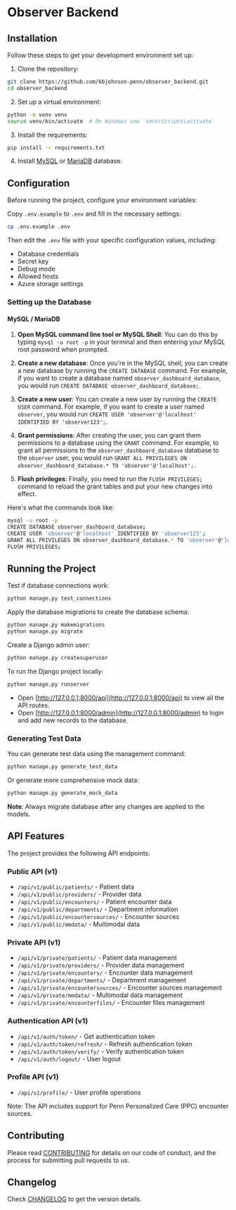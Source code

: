 # Observer Backend

## Installation

Follow these steps to get your development environment set up:

1. Clone the repository:

```bash
git clone https://github.com/kbjohnson-penn/observer_backend.git
cd observer_backend
```

2. Set up a virtual environment:

```bash
python -m venv venv
source venv/bin/activate  # On Windows use `venv\Scripts\activate`
```

3. Install the requirements:

```bash
pip install -r requirements.txt
```

4. Install [MySQL](https://www.mysql.com/) or [MariaDB](https://mariadb.com/) database.

## Configuration

Before running the project, configure your environment variables:

Copy `.env.example` to `.env` and fill in the necessary settings:

```bash
cp .env.example .env
```

Then edit the `.env` file with your specific configuration values, including:

- Database credentials
- Secret key
- Debug mode
- Allowed hosts
- Azure storage settings

### Setting up the Database

#### MySQL / MariaDB

1. **Open MySQL command line tool or MySQL Shell**: You can do this by typing `mysql -u root -p` in your terminal and then entering your MySQL root password when prompted.

2. **Create a new database**: Once you're in the MySQL shell, you can create a new database by running the `CREATE DATABASE` command. For example, if you want to create a database named `observer_dashboard_database`, you would run `CREATE DATABASE observer_dashboard_database;`.

3. **Create a new user**: You can create a new user by running the `CREATE USER` command. For example, if you want to create a user named `observer`, you would run `CREATE USER 'observer'@'localhost' IDENTIFIED BY 'observer123';`.

4. **Grant permissions**: After creating the user, you can grant them permissions to a database using the `GRANT` command. For example, to grant all permissions to the `observer_dashboard_database` database to the `observer` user, you would run `GRANT ALL PRIVILEGES ON observer_dashboard_database.* TO 'observer'@'localhost';`.

5. **Flush privileges**: Finally, you need to run the `FLUSH PRIVILEGES;` command to reload the grant tables and put your new changes into effect.

Here's what the commands look like:

```bash
mysql -u root -p
CREATE DATABASE observer_dashboard_database;
CREATE USER 'observer'@'localhost' IDENTIFIED BY 'observer123';
GRANT ALL PRIVILEGES ON observer_dashboard_database.* TO 'observer'@'localhost';
FLUSH PRIVILEGES;
```

## Running the Project

Test if database connections work:

```bash
python manage.py test_connections
```

Apply the database migrations to create the database schema:

```bash
python manage.py makemigrations
python manage.py migrate
```

Create a Django admin user:

```bash
python manage.py createsuperuser
```

To run the Django project locally:

```bash
python manage.py runserver
```

- Open [http://127.0.0.1:8000/api](http://127.0.0.1:8000/api) to view all the API routes.
- Open [http://127.0.0.1:8000/admin](http://127.0.0.1:8000/admin) to login and add new records to the database.

### Generating Test Data

You can generate test data using the management command:

```bash
python manage.py generate_test_data
```

Or generate more comprehensive mock data:

```bash
python manage.py generate_mock_data
```

**Note**: Always migrate database after any changes are applied to the models.

## API Features

The project provides the following API endpoints:

### Public API (v1)

- `/api/v1/public/patients/` - Patient data
- `/api/v1/public/providers/` - Provider data
- `/api/v1/public/encounters/` - Patient encounter data
- `/api/v1/public/departments/` - Department information
- `/api/v1/public/encountersources/` - Encounter sources
- `/api/v1/public/mmdata/` - Multimodal data

### Private API (v1)

- `/api/v1/private/patients/` - Patient data management
- `/api/v1/private/providers/` - Provider data management
- `/api/v1/private/encounters/` - Encounter data management
- `/api/v1/private/departments/` - Department management
- `/api/v1/private/encountersources/` - Encounter sources management
- `/api/v1/private/mmdata/` - Multimodal data management
- `/api/v1/private/encounterfiles/` - Encounter files management

### Authentication API (v1)

- `/api/v1/auth/token/` - Get authentication token
- `/api/v1/auth/token/refresh/` - Refresh authentication token
- `/api/v1/auth/token/verify/` - Verify authentication token
- `/api/v1/auth/logout/` - User logout

### Profile API (v1)

- `/api/v1/profile/` - User profile operations

Note: The API includes support for Penn Personalized Care (PPC) encounter sources.

## Contributing

Please read [CONTRIBUTING](CONTRIBUTING.md) for details on our code of conduct, and the process for submitting pull requests to us.

## Changelog

Check [CHANGELOG](CHANGELOG.md) to get the version details.
